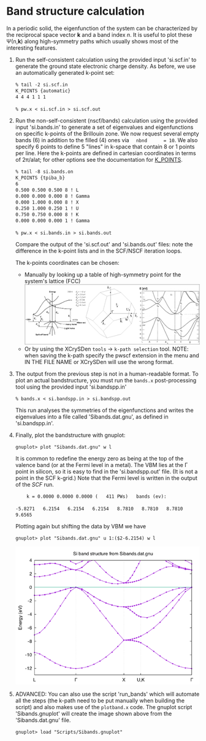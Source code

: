 # Band structure calculation
In a periodic solid, the eigenfunction of the system can be characterized by the reciprocal space vector **k** and a band index *n*.
It is useful to plot these Ψ(n,**k**) along high-symmetry paths which usually shows most of the interesting features.
  1. Run the self-consistent calculation using the provided input 'si.scf.in' to generate the ground state electronic charge density. As before, we use an automatically generated k-point set:
      ```
      % tail -2 si.scf.in 
      K_POINTS {automatic}
      4 4 4 1 1 1

      % pw.x < si.scf.in > si.scf.out
      ```
  2. Run the non-self-consistent (nscf/bands) calculation using the provided input 'si.bands.in' to generate a set of eigenvalues and eigenfunctions on specific k-points of the Brillouin zone. We now request several empty bands (6) in addition to the filled (4) ones via `  nbnd      = 10`. 
We also specify 6 points to define 5 "lines" in k-space that contain 8 or 1 points per line. Here the k-points are defined in cartesian coordinates in terms of 2π/alat; for other options see the documentation for [K_POINTS](http://https://www.quantum-espresso.org/Doc/INPUT_PW.html).
      ```
      % tail -8 si.bands.on
      K_POINTS {tpiba_b}
      6
      0.500 0.500 0.500 8 ! L
      0.000 0.000 0.000 8 ! Gamma
      0.000 1.000 0.000 8 ! X
      0.250 1.000 0.250 1 ! U
      0.750 0.750 0.000 8 ! K
      0.000 0.000 0.000 1 ! Gamma

      % pw.x < si.bands.in > si.bands.out
      ```
      Compare the output of the 'si.scf.out' and 'si.bands.out' files: note the difference in the k-point lists and in the SCF/NSCF iteration loops.

      The k-points coordinates can be chosen:
      - Manually by looking up a table of high-symmetry point for the system's lattice (FCC)
      ![BZ](Ref/bands-mix.png?raw=true "BZ")
      - Or by using the XCrySDen `tools` -> `k-path selection` tool. NOTE: when saving the k-path specify the pwscf extension in the menu and IN THE FILE NAME or XCrySDen will use the wrong format.

  3. The output from the previous step is not in a human-readable format. To plot an actual bandstructure, you must run the `bands.x` post-processing tool using the provided input 'si.bandspp.in'
      ```
      % bands.x < si.bandspp.in > si.bandspp.out
      ```
      This run analyses the symmetries of the eigenfunctions and writes the eigenvalues into a file called 'Sibands.dat.gnu', as defined in 'si.bandspp.in'.

  5.  Finally, plot the bandstructure with gnuplot:
      ```
      gnuplot> plot "Sibands.dat.gnu" w l
      ```
      It is common to redefine the energy zero as being at the top of the valence band (or at the Fermi level in a metal). The VBM lies at the Γ point in silicon, so it is easy to find in the 'si.bandspp.out' file. (It is not a point in the SCF k-grid.) Note that the Fermi level is written in the output of the *SCF* run.
      ```
          k = 0.0000 0.0000 0.0000 (   411 PWs)   bands (ev):
                                                                        
      -5.8271   6.2154   6.2154   6.2154   8.7810   8.7810   8.7810   9.6565
      ```
      Plotting again but shifting the data by VBM we have
      ```
      gnuplot> plot "Sibands.dat.gnu" u 1:($2-6.2154) w l
      ```
      ![Si bandstructure](Ref/Sibands-nosym.png?raw=true "Si band structure")

  6. ADVANCED: You can also use the script 'run_bands' which will automate all the steps (the k-path need to be put manually when building the script) and also makes use of the `plotband.x` code. The gnuplot script 'Sibands.gnuplot' will create the image shown above from the 'Sibands.dat.gnu' file. 
      ```
      gnuplot> load "Scripts/Sibands.gnuplot"
      ```
